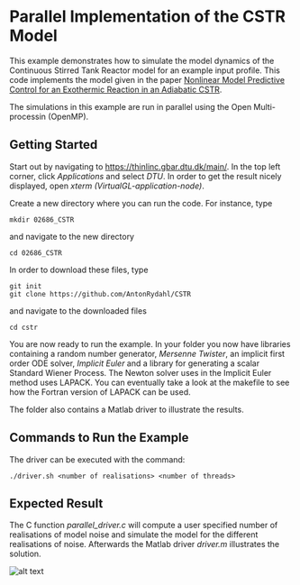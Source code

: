 Parallel Implementation of the CSTR Model
=========================================
This example demonstrates how to simulate the model dynamics of the Continuous Stirred Tank Reactor model for an example input profile.
This code implements the model given in the paper <a href="https://orbit.dtu.dk/en/publications/nonlinear-model-predictive-control-for-an-exothermic-reaction-in-">Nonlinear Model Predictive Control for an Exothermic Reaction in an Adiabatic CSTR</a>.

The simulations in this example are run in parallel using the Open Multi-processin (OpenMP).

Getting Started
---------------
Start out by navigating to <https://thinlinc.gbar.dtu.dk/main/>. In the top left corner, click *Applications* and select *DTU*. In order to get the result nicely displayed, open *xterm (VirtualGL-application-node)*.

Create a new directory where you can run the code. For instance, type
```
mkdir 02686_CSTR
```
and navigate to the new directory
```
cd 02686_CSTR
```
In order to download these files, type
```
git init
git clone https://github.com/AntonRydahl/CSTR
```
and navigate to the downloaded files
```
cd cstr
```
You are now ready to run the example. In your folder you now have libraries containing a random number generator, *Mersenne Twister*, an implicit first order ODE solver, *Implicit Euler* and a library for generating a scalar Standard Wiener Process. The Newton solver uses in the Implicit Euler method uses LAPACK. You can eventually take a look at the makefile to see how the Fortran version of LAPACK can be used. 

The folder also contains a Matlab driver to illustrate the results.

Commands to Run the Example
---------------------------
The driver can be executed with the command:
```
./driver.sh <number of realisations> <number of threads>
```

Expected Result
---------------
The C function *parallel_driver.c* will compute a user specified number of realisations of model noise and simulate the model for the different realisations of noise. Afterwards the Matlab driver *driver.m* illustrates the solution.

![alt text](https://github.com/AntonRydahl/CSTR/implicit_explicit.png) 
